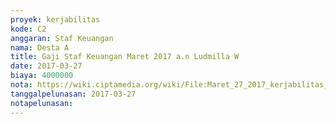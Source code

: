 ```yaml
---
proyek: kerjabilitas
kode: C2
anggaran: Staf Keuangan
nama: Desta A
title: Gaji Staf Keuangan Maret 2017 a.n Ludmilla W
date: 2017-03-27
biaya: 4000000
nota: https://wiki.ciptamedia.org/wiki/File:Maret_27_2017_kerjabilitas_C2_gaji_staf_keuangan_ludmilla694.jpg
tanggalpelunasan: 2017-03-27
notapelunasan:
---
```


